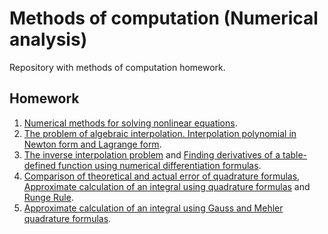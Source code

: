 # Methods of computation (Numerical analysis)
Repository with methods of computation homework.

## Homework
1. [Numerical methods for solving nonlinear equations](./src/tasks/task1).
2. [The problem of algebraic interpolation. Interpolation polynomial in Newton form and Lagrange form](./src/tasks/task2).
3. [The inverse interpolation problem](./src/tasks/task3/subtask1) and [Finding derivatives of a table-defined function using numerical differentiation formulas](./src/tasks/task3/subtask2).
4. [Comparison of theoretical and actual error of quadrature formulas](./src/tasks/task4/subtask1), [Approximate calculation of an integral using quadrature formulas](./src/tasks/task4/subtask2) and [Runge Rule](./src/tasks/task4/subtask3).
5. [Approximate calculation of an integral using Gauss and Mehler quadrature formulas](./src/tasks/task5).
